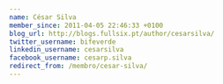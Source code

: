 ```yaml
---
name: César Silva
member_since: 2011-04-05 22:46:33 +0100
blog_url: http://blogs.fullsix.pt/author/cesarsilva/
twitter_username: bifeverde
linkedin_username: cesarsilva
facebook_username: cesarp.silva
redirect_from: /membro/cesar-silva/
---
```

